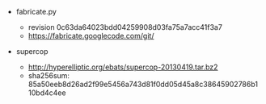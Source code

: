 * fabricate.py
  * revision 0c63da64023bdd04259908d03fa75a7acc41f3a7
  * https://fabricate.googlecode.com/git/

* supercop
  * http://hyperelliptic.org/ebats/supercop-20130419.tar.bz2
  * sha256sum: 85a50eeb8d26ad2f99e5456a743d81f0dd05d45a8c38645902786b110bd4c4ee

